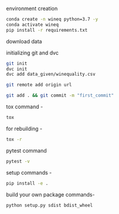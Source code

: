 environment creation
```bash
conda create -n wineq python=3.7 -y
conda activate wineq
pip install -r requirements.txt
```
download data

initializing git and dvc
```bash
git init
dvc init
dvc add data_given/winequality.csv
```
```bash
git remote add origin url
```
```bash
git add . && git commit -m "first_commit"
```

tox command -
```bash
tox
```
for rebuilding -
```bash
tox -r 
```
pytest command
```bash
pytest -v
```

setup commands -
```bash
pip install -e . 
```

build your own package commands- 
```bash
python setup.py sdist bdist_wheel
```
